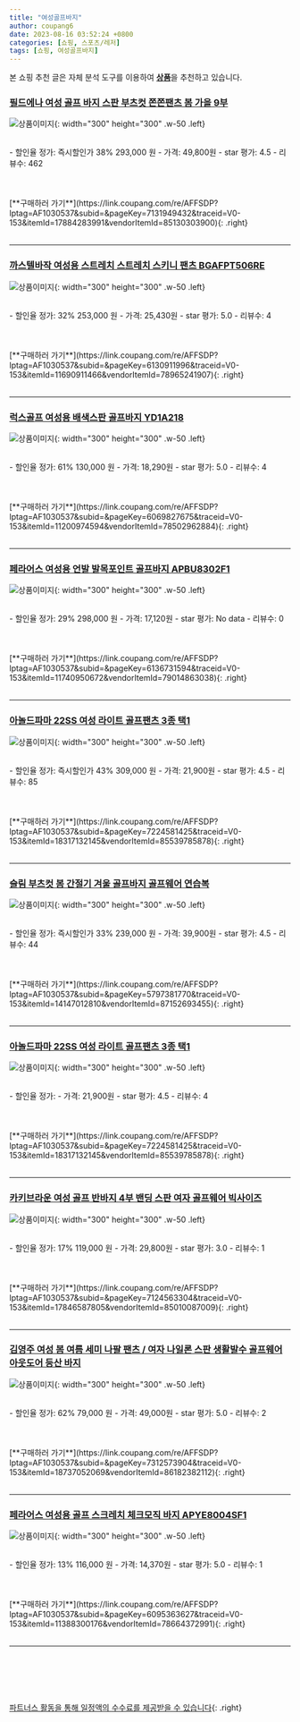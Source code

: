 ```yaml
---
title: "여성골프바지"
author: coupang6
date: 2023-08-16 03:52:24 +0800
categories: [쇼핑, 스포츠/레저]
tags: [쇼핑, 여성골프바지]
---
```


본 쇼핑 추천 글은 자체 분석 도구를 이용하여 [**상품**](https://link.coupang.com/a/bao1ui)을 추천하고 있습니다.

### [필드에나 여성 골프 바지 스판 부츠컷 쫀쫀팬츠 봄 가을 9부](https://link.coupang.com/re/AFFSDP?lptag=AF1030537&subid=&pageKey=7131949432&traceid=V0-153&itemId=17884283991&vendorItemId=85130303900)

![상품이미지](https://thumbnail9.coupangcdn.com/thumbnails/remote/230x230ex/image/vendor_inventory/c91a/ce6f49cd44c4f0f9587d1ee4d3d52f4e7cf0e711cf94234b1084bbb7b741.png){: width="300" height="300" .w-50 .left}


<br>
- 할인율 정가: 즉시할인가 38%  293,000   원
- 가격: 49,800원
- star 평가: 4.5
- 리뷰수: 462
<br>
<br>
<br>
<br>
[**구매하러 가기**](https://link.coupang.com/re/AFFSDP?lptag=AF1030537&subid=&pageKey=7131949432&traceid=V0-153&itemId=17884283991&vendorItemId=85130303900){: .right}
<br>
<br>

---

### [까스텔바작 여성용 스트레치 스트레치 스키니 팬츠 BGAFPT506RE](https://link.coupang.com/re/AFFSDP?lptag=AF1030537&subid=&pageKey=6130911996&traceid=V0-153&itemId=11690911466&vendorItemId=78965241907)

![상품이미지](https://thumbnail7.coupangcdn.com/thumbnails/remote/230x230ex/image/rs_quotation_api/c3dfrewf/53f3d0d56de24528a3ebc3af121f49f8.jpg){: width="300" height="300" .w-50 .left}


<br>
- 할인율 정가: 32%  253,000   원
- 가격: 25,430원
- star 평가: 5.0
- 리뷰수: 4
<br>
<br>
<br>
<br>
[**구매하러 가기**](https://link.coupang.com/re/AFFSDP?lptag=AF1030537&subid=&pageKey=6130911996&traceid=V0-153&itemId=11690911466&vendorItemId=78965241907){: .right}
<br>
<br>

---

### [럭스골프 여성용 배색스판 골프바지 YD1A218](https://link.coupang.com/re/AFFSDP?lptag=AF1030537&subid=&pageKey=6069827675&traceid=V0-153&itemId=11200974594&vendorItemId=78502962884)

![상품이미지](https://thumbnail10.coupangcdn.com/thumbnails/remote/230x230ex/image/retail/images/2021/09/09/11/8/59513e80-fee4-4a42-a827-a3fc1053eea3.jpg){: width="300" height="300" .w-50 .left}


<br>
- 할인율 정가: 61%  130,000   원
- 가격: 18,290원
- star 평가: 5.0
- 리뷰수: 4
<br>
<br>
<br>
<br>
[**구매하러 가기**](https://link.coupang.com/re/AFFSDP?lptag=AF1030537&subid=&pageKey=6069827675&traceid=V0-153&itemId=11200974594&vendorItemId=78502962884){: .right}
<br>
<br>

---

### [페라어스 여성용 언발 발목포인트 골프바지 APBU8302F1](https://link.coupang.com/re/AFFSDP?lptag=AF1030537&subid=&pageKey=6136731594&traceid=V0-153&itemId=11740950672&vendorItemId=79014863038)

![상품이미지](https://thumbnail7.coupangcdn.com/thumbnails/remote/230x230ex/image/retail/images/40396857485078-f0ecacb4-1c9c-4f05-a104-13857b027348.jpg){: width="300" height="300" .w-50 .left}


<br>
- 할인율 정가: 29%  298,000   원
- 가격: 17,120원
- star 평가: No data
- 리뷰수: 0
<br>
<br>
<br>
<br>
[**구매하러 가기**](https://link.coupang.com/re/AFFSDP?lptag=AF1030537&subid=&pageKey=6136731594&traceid=V0-153&itemId=11740950672&vendorItemId=79014863038){: .right}
<br>
<br>

---

### [아놀드파마 22SS 여성 라이트 골프팬츠 3종 택1](https://link.coupang.com/re/AFFSDP?lptag=AF1030537&subid=&pageKey=7224581425&traceid=V0-153&itemId=18317132145&vendorItemId=85539785878)

![상품이미지](https://thumbnail10.coupangcdn.com/thumbnails/remote/230x230ex/image/vendor_inventory/4a4b/7d598cacf3c933bcfafbe15872bb4c9b0882a7bb8f3d28f97bd81440a366.jpg){: width="300" height="300" .w-50 .left}


<br>
- 할인율 정가: 즉시할인가 43%  309,000   원
- 가격: 21,900원
- star 평가: 4.5
- 리뷰수: 85
<br>
<br>
<br>
<br>
[**구매하러 가기**](https://link.coupang.com/re/AFFSDP?lptag=AF1030537&subid=&pageKey=7224581425&traceid=V0-153&itemId=18317132145&vendorItemId=85539785878){: .right}
<br>
<br>

---

### [슬림 부츠컷 봄 간절기 겨울 골프바지 골프웨어 연습복](https://link.coupang.com/re/AFFSDP?lptag=AF1030537&subid=&pageKey=5797381770&traceid=V0-153&itemId=14147012810&vendorItemId=87152693455)

![상품이미지](https://thumbnail10.coupangcdn.com/thumbnails/remote/230x230ex/image/vendor_inventory/09bb/06c2a01e26d5139cdac930a966b96c9ee6dd20b01c47b322ff9964880eba.jpg){: width="300" height="300" .w-50 .left}


<br>
- 할인율 정가: 즉시할인가 33%  239,000   원
- 가격: 39,900원
- star 평가: 4.5
- 리뷰수: 44
<br>
<br>
<br>
<br>
[**구매하러 가기**](https://link.coupang.com/re/AFFSDP?lptag=AF1030537&subid=&pageKey=5797381770&traceid=V0-153&itemId=14147012810&vendorItemId=87152693455){: .right}
<br>
<br>

---

### [아놀드파마 22SS 여성 라이트 골프팬츠 3종 택1](https://link.coupang.com/re/AFFSDP?lptag=AF1030537&subid=&pageKey=7224581425&traceid=V0-153&itemId=18317132145&vendorItemId=85539785878)

![상품이미지](https://thumbnail10.coupangcdn.com/thumbnails/remote/230x230ex/image/vendor_inventory/4a4b/7d598cacf3c933bcfafbe15872bb4c9b0882a7bb8f3d28f97bd81440a366.jpg){: width="300" height="300" .w-50 .left}


<br>
- 할인율 정가: 
- 가격: 21,900원
- star 평가: 4.5
- 리뷰수: 4
<br>
<br>
<br>
<br>
[**구매하러 가기**](https://link.coupang.com/re/AFFSDP?lptag=AF1030537&subid=&pageKey=7224581425&traceid=V0-153&itemId=18317132145&vendorItemId=85539785878){: .right}
<br>
<br>

---

### [카키브라운 여성 골프 반바지 4부 밴딩 스판 여자 골프웨어 빅사이즈](https://link.coupang.com/re/AFFSDP?lptag=AF1030537&subid=&pageKey=7124563304&traceid=V0-153&itemId=17846587805&vendorItemId=85010087009)

![상품이미지](https://thumbnail7.coupangcdn.com/thumbnails/remote/230x230ex/image/vendor_inventory/9307/cd0a43455f7361eab6d2a6f72de3c58f7017d7ce97aa185d411b94f82ed4.jpg){: width="300" height="300" .w-50 .left}


<br>
- 할인율 정가: 17%  119,000   원
- 가격: 29,800원
- star 평가: 3.0
- 리뷰수: 1
<br>
<br>
<br>
<br>
[**구매하러 가기**](https://link.coupang.com/re/AFFSDP?lptag=AF1030537&subid=&pageKey=7124563304&traceid=V0-153&itemId=17846587805&vendorItemId=85010087009){: .right}
<br>
<br>

---

### [김영주 여성 봄 여름 세미 나팔 팬츠 / 여자 나일론 스판 생활발수 골프웨어 아웃도어 등산 바지](https://link.coupang.com/re/AFFSDP?lptag=AF1030537&subid=&pageKey=7312573904&traceid=V0-153&itemId=18737052069&vendorItemId=86182382112)

![상품이미지](https://thumbnail10.coupangcdn.com/thumbnails/remote/230x230ex/image/vendor_inventory/3493/fcec855b90a40be2152274fb265fbb60f4ec2decd03d75693b46c958bb88.jpg){: width="300" height="300" .w-50 .left}


<br>
- 할인율 정가: 62%  79,000   원
- 가격: 49,000원
- star 평가: 5.0
- 리뷰수: 2
<br>
<br>
<br>
<br>
[**구매하러 가기**](https://link.coupang.com/re/AFFSDP?lptag=AF1030537&subid=&pageKey=7312573904&traceid=V0-153&itemId=18737052069&vendorItemId=86182382112){: .right}
<br>
<br>

---

### [페라어스 여성용 골프 스크레치 체크모직 바지 APYE8004SF1](https://link.coupang.com/re/AFFSDP?lptag=AF1030537&subid=&pageKey=6095363627&traceid=V0-153&itemId=11388300176&vendorItemId=78664372991)

![상품이미지](https://thumbnail8.coupangcdn.com/thumbnails/remote/230x230ex/image/rs_quotation_api/ceq71uck/081baa58cc0f435b99d57517db042bb2.jpg){: width="300" height="300" .w-50 .left}


<br>
- 할인율 정가: 13%  116,000   원
- 가격: 14,370원
- star 평가: 5.0
- 리뷰수: 1
<br>
<br>
<br>
<br>
[**구매하러 가기**](https://link.coupang.com/re/AFFSDP?lptag=AF1030537&subid=&pageKey=6095363627&traceid=V0-153&itemId=11388300176&vendorItemId=78664372991){: .right}
<br>
<br>

---
<br><br><br><br><br> [파트너스 활동을 통해 일정액의 수수료를 제공받을 수 있습니다](https://link.coupang.com/a/bao1ui){: .right}